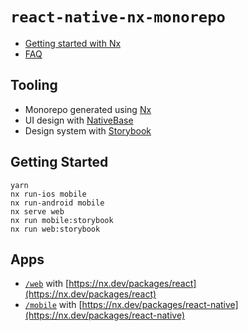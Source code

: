 # `react-native-nx-monorepo`

- [Getting started with Nx](./docs/nx.md)
- [FAQ](./docs/faq.md)

## Tooling

- Monorepo generated using [Nx](https://nx.dev/getting-started/intro)
- UI design with [NativeBase](https://docs.nativebase.io/)
- Design system with [Storybook](https://nx.dev/storybook/overview-react#storybook)

## Getting Started

```console
yarn
nx run-ios mobile
nx run-android mobile
nx serve web
nx run mobile:storybook
nx run web:storybook
```

## Apps

- [`/web`](./apps/web/) with [https://nx.dev/packages/react](https://nx.dev/packages/react)
- [`/mobile`](./apps/mobile) with [https://nx.dev/packages/react-native](https://nx.dev/packages/react-native)
